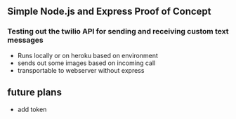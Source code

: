 ## Simple Node.js and Express Proof of Concept

### Testing out the twilio API for sending and receiving custom text messages

* Runs locally or on heroku based on environment
* sends out some images based on incoming call
* transportable to webserver without express

## future plans
* add token
